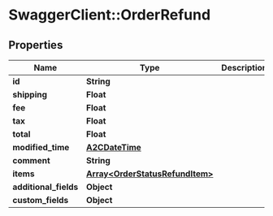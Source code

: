 # SwaggerClient::OrderRefund

## Properties
Name | Type | Description | Notes
------------ | ------------- | ------------- | -------------
**id** | **String** |  | [optional] 
**shipping** | **Float** |  | [optional] 
**fee** | **Float** |  | [optional] 
**tax** | **Float** |  | [optional] 
**total** | **Float** |  | [optional] 
**modified_time** | [**A2CDateTime**](A2CDateTime.md) |  | [optional] 
**comment** | **String** |  | [optional] 
**items** | [**Array&lt;OrderStatusRefundItem&gt;**](OrderStatusRefundItem.md) |  | [optional] 
**additional_fields** | **Object** |  | [optional] 
**custom_fields** | **Object** |  | [optional] 


